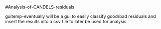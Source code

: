 #Analysis-of-CANDELS-residuals

guitemp-eventually will be a gui to easily classify good/bad residuals and insert the results into a csv file to later be used for analysis.
